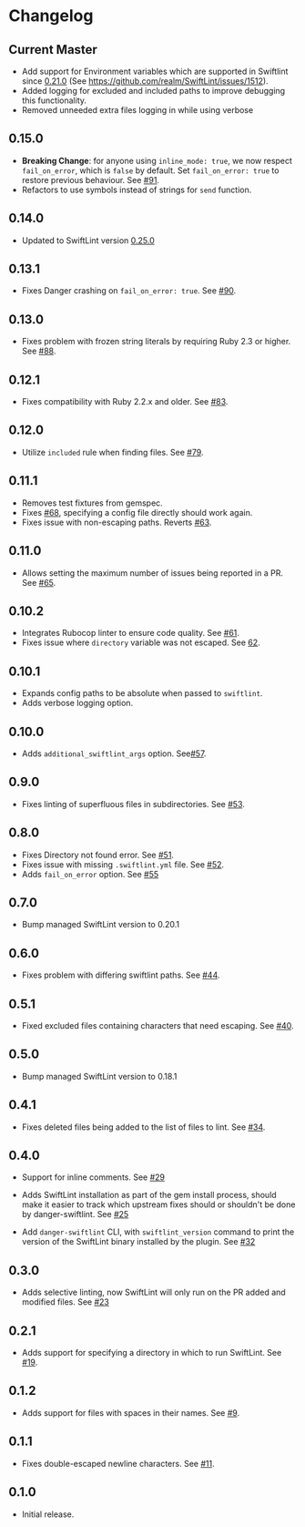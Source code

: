 # Changelog

## Current Master

- Add support for Environment variables which are supported in Swiftlint since [0.21.0](https://github.com/realm/SwiftLint/releases/tag/0.21.0) (See https://github.com/realm/SwiftLint/issues/1512). 
- Added logging for excluded and included paths to improve debugging this functionality. 
- Removed unneeded extra files logging in while using verbose

## 0.15.0

- **Breaking Change**: for anyone using `inline_mode: true`, we now respect `fail_on_error`, which is `false` by default. Set `fail_on_error: true` to restore previous behaviour. See [#91](https://github.com/ashfurrow/danger-ruby-swiftlint/issues/91).
- Refactors to use symbols instead of strings for `send` function.

## 0.14.0

- Updated to SwiftLint version [0.25.0](https://github.com/realm/SwiftLint/releases/tag/0.25.0)

## 0.13.1

- Fixes Danger crashing on `fail_on_error: true`. See [#90](https://github.com/ashfurrow/danger-ruby-swiftlint/pull/90).

## 0.13.0

- Fixes problem with frozen string literals by requiring Ruby 2.3 or higher. See [#88](https://github.com/ashfurrow/danger-ruby-swiftlint/pull/88).

## 0.12.1

- Fixes compatibility with Ruby 2.2.x and older. See [#83](https://github.com/ashfurrow/danger-ruby-swiftlint/pull/83).

## 0.12.0

- Utilize `included` rule when finding files. See [#79](https://github.com/ashfurrow/danger-ruby-swiftlint/pull/79).

## 0.11.1

- Removes test fixtures from gemspec.
- Fixes [#68](https://github.com/ashfurrow/danger-ruby-swiftlint/issues/68), specifying a config file directly should work again.
- Fixes issue with non-escaping paths. Reverts [#63](https://github.com/ashfurrow/danger-ruby-swiftlint/pull/63).

## 0.11.0

- Allows setting the maximum number of issues being reported in a PR. See [#65](https://github.com/ashfurrow/danger-ruby-swiftlint/pull/65).

## 0.10.2

- Integrates Rubocop linter to ensure code quality. See [#61](https://github.com/ashfurrow/danger-ruby-swiftlint/pull/61).
- Fixes issue where `directory` variable was not escaped. See [62](https://github.com/ashfurrow/danger-ruby-swiftlint/issues/62).

## 0.10.1

- Expands config paths to be absolute when passed to `swiftlint`.
- Adds verbose logging option.

## 0.10.0

- Adds `additional_swiftlint_args` option. See[#57](https://github.com/ashfurrow/danger-ruby-swiftlint/issues/57).

## 0.9.0

- Fixes linting of superfluous files in subdirectories. See [#53](https://github.com/ashfurrow/danger-ruby-swiftlint/pull/53).

## 0.8.0

- Fixes Directory not found error. See [#51](https://github.com/ashfurrow/danger-ruby-swiftlint/pull/51).
- Fixes issue with missing `.swiftlint.yml` file. See [#52](https://github.com/ashfurrow/danger-ruby-swiftlint/pull/52).
- Adds `fail_on_error` option. See [#55](https://github.com/ashfurrow/danger-ruby-swiftlint/pull/55)

## 0.7.0

- Bump managed SwiftLint version to 0.20.1

## 0.6.0

- Fixes problem with differing swiftlint paths. See [#44](https://github.com/ashfurrow/danger-ruby-swiftlint/issues/44).

## 0.5.1

- Fixed excluded files containing characters that need escaping. See [#40](https://github.com/ashfurrow/danger-ruby-swiftlint/pull/40).

## 0.5.0

- Bump managed SwiftLint version to 0.18.1

## 0.4.1

- Fixes deleted files being added to the list of files to lint. See [#34](https://github.com/ashfurrow/danger-ruby-swiftlint/pull/34).

## 0.4.0

- Support for inline comments. See [#29](https://github.com/ashfurrow/danger-ruby-swiftlint/issues/28)

- Adds SwiftLint installation as part of the gem install process, should make
  it easier to track which upstream fixes should or shouldn't be done by
  danger-swiftlint. See [#25](https://github.com/ashfurrow/danger-ruby-swiftlint/issues/25)

- Add `danger-swiftlint` CLI, with `swiftlint_version` command to print the version of the SwiftLint binary installed by the plugin. See [#32](https://github.com/ashfurrow/danger-ruby-swiftlint/pull/32)

## 0.3.0

- Adds selective linting, now SwiftLint will only run on the PR added and modified files. See [#23](https://github.com/ashfurrow/danger-ruby-swiftlint/pull/23)

## 0.2.1

- Adds support for specifying a directory in which to run SwiftLint. See [#19](https://github.com/ashfurrow/danger-ruby-swiftlint/pull/19).

## 0.1.2

- Adds support for files with spaces in their names. See [#9](https://github.com/ashfurrow/danger-ruby-swiftlint/issues/9).

## 0.1.1

- Fixes double-escaped newline characters. See [#11](https://github.com/ashfurrow/danger-ruby-swiftlint/issues/11).

## 0.1.0

- Initial release.

